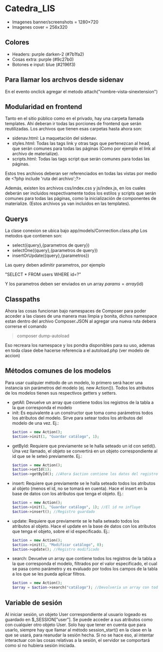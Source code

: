 # Catedra_LIS
* Imagenes banner/screenshots = 1280×720 
* Imagenes cover = 256x320

## Colores ##
* Headers: purple darken-2 (#7b1fa2)
* Cosas extra: purple (#9c27b0)
* Botones e input: blue (#2196f3)

## Para llamar los archvos desde sidenav
En el evento onclick agregar el metodo attach("nombre-vista-sinextension")

## Modularidad en frontend
Tanto en el sitio público como en el privado, hay una carpeta llamada templates. Ahí deberan ir todas las porciones de frontend que serán reutilizadas. Los archivos que tienen esas carpetas hasta ahora son:
* sidenav.html: La maquetación del sidenav.
* styles.html: Todas las tags link y otras tags que pertenezcan al head, que serán comunes para todas las páginas (Como por ejemplo el link al archivo de materialize).
* scripts.html: Todas las tags script que serán comunes para todas las páginas.
  
Estos tres archivos deberan ser referenciados en todas las vistas por medio de \<?php include 'ruta del archivo';?>

Además, existen los archivos css/index.css y js/index.js, en los cuales deberán ser incluidos respectivamente todos los estilos y scripts que serán comunes para todas las páginas, como la inicialización de componentes de materialize. (Estos archivos ya van incluidos en las templates).


## Querys

La clase conexion se ubica bajo app/models/Connection.class.php
Los metodos que contienen son:
* select({query},{parametros de query})
* selectOne({query},{parametros de query})
* insertOrUpdate({query},{parametros})

Las query deben adimitir parametros, por ejemplo

"SELECT * FROM users WHERE id=?"

Y los parametros deben ser enviados en un array
$params = array($id)

## Classpaths
Ahora las cosas funcionan bajo namespaces de Composer para poder acceder a las clases
de una manera mas limpia y bonita, dichos namespace estan dentro del archivo Composer.JSON
al agregar una nueva ruta debera correrse el comando 
>composer dump-autoload

Eso recreara los namespace y los pondra disponibles para su uso, ademas en toda clase debe hacerse
referencia a el autoload.php (ver modelo de accion)

## Métodos comunes de los modelos

Para usar cualquier método de un modelo, lo primero será hacer una instancia sin parámetros del modelo (ej. new Action()). Todos los atributos de los modelos tienen sus respectivos getters y setters.
- getAll: Devuelve un array que contiene todos los registros de la tabla a la que corresponda el modelo
- init: Es equivalente a un constructor que toma como parámetros todos los atributos del modelo. Sirve para setear todos los atributos del modelo de una vez. Ej.:
  ```php
  $action = new Action(); 
  $action->init(1, "Guardar catálogo", 1);
  ```
- getById: Requiere que previamente se le halla seteado un id con setId(). Una vez llamado, el objeto se convertirá en un objeto correspondiente al id que se le seteó previamente. Ej.:
  ```php
  $action = new Action(); 
  $action->setId(1);
  $action->getById(); //Ahora $action contiene los datos del registro con el id 1
  ```
- insert: Requiere que previamente se le halla seteado todos los atributos al objeto (menos el id, no se tomará en cuenta). Hace el insert en la base de datos con los atributos que tenga el objeto. Ej.:
  ```php
  $action = new Action(); 
  $action->init(1, "Guardar catálogo", 1); //El id no influye
  $action->insert(); //Registro guardado
  ```
- update: Requiere que previamente se le halla seteado todos los atributos al objeto. Hace el update en la base de datos con los atributos que tenga el objeto, sobre el id especificado. Ej.:
  ```php
  $action = new Action(); 
  $action->init(1, "Modificar catálogo", 0); 
  $action->update(); //Registro modificado
  ```
- search: Devuelve un array que contiene todos los registros de la tabla a la que corresponda el modelo, filtrados por el valor especificado, el cual se pasa como parámetro y es evaluado por todos los campos de la tabla a los que se les pueda aplicar filtros.
  ```php
  $action = new Action(); 
  $array = $action->search("catálogo"); //Devolvería un array con todos los registros en los que se encuentre la palabra 'catálogo'
  ```
## Variable de sesión
Al iniciar sesión, un objeto User correspondiente al usuario logeado es guardado en $_SESSION["user"]. Se puede acceder a sus atributos como con cualquier otro objeto User. Solo hay que tener en cuenta que para usarlo, siempre hay que llamar al método session_start() en la clase en la que se usará, para reanudar la sesión hecha. Si no se hace eso, al intentar interactuar con las cosas relativas a la sesión, el servidor se comportará como si no hubiera sesión iniciada.
 
